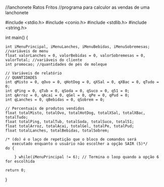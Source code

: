 //lanchonete Ratos Fritos
//programa para calculor as vendas de uma lanchonete 

#include <stdio.h>
#include <conio.h>
#include <stdlib.h>
#include <string.h>

int main() {

    int iMenuPrincipal, iMenuLanches, iMenuBebidas, iMenuSobremesas; //variáveis de menu
    float valorLanches = 0, valorBebidas = 0, valorSobremesas = 0, valorTotal; //variáveis do cliente
    int promocao; //quantidades de pés de moleque
    
    // Variáveis de relatório
    // QUANTIDADES
    int qMisto = 0, qOvo = 0, qHotDog = 0, qXSal = 0, qXBac = 0, qTudo = 0;
    int qPing = 0, qTub = 0, qSoda = 0, qSuco = 0, q51 = 0;
    int qArroz = 0, qAcai = 0, qGel = 0, qPe = 0, qPud = 0;
    int qLanches = 0, qBebidas = 0, qSobrem = 0;

    // Percentuais de produtos vendidos
    float totalMisto, totalOvo, totalHotDog, totalXSal, totalXBac, totalTudo;
    float totalPing, totalTub, totalSoda, totalSuco, total51;
    float totalArroz, totalAcai, totalGel, totalPe, totalPud;
    float totalLanches, totalBebidas, totalSobrem;

    /* (do) é o laço de repetição que o bloco de comandos será
       executado enquanto o usuário não escolher a opção SAIR (5)*/
    do {
    	   
		} while(iMenuPrincipal != 6); // Termina o loop quando a opção 6 for escolhida

    return 0;
}
